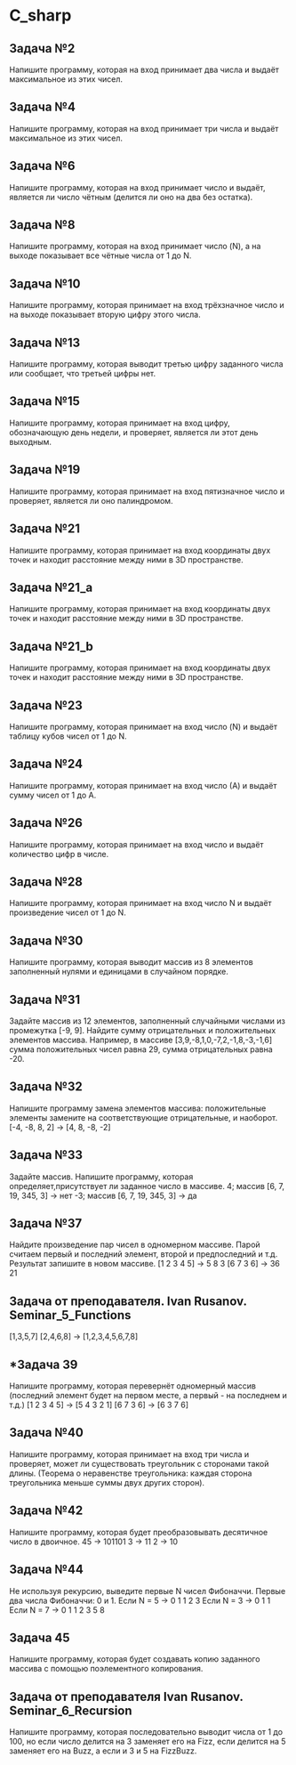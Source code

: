 # C_sharp

## Задача №2  
Напишите программу, которая на вход принимает два числа и выдаёт максимальное из этих чисел.

## Задача №4  
Напишите программу, которая на вход принимает три числа и выдаёт максимальное из этих чисел.

## Задача №6  
Напишите программу, которая на вход принимает число и выдаёт, является ли число чётным (делится ли оно на два без остатка).

## Задача №8  
Напишите программу, которая на вход принимает число (N), а на выходе показывает все чётные числа от 1 до N.

## Задача №10  
Напишите программу, которая принимает на вход трёхзначное число и на выходе показывает вторую цифру этого числа.

## Задача №13  
Напишите программу, которая выводит третью цифру заданного числа или сообщает, что третьей цифры нет.

## Задача №15 
Напишите программу, которая принимает на вход цифру, обозначающую день недели, и проверяет, является ли этот день выходным.

## Задача №19  
Напишите программу, которая принимает на вход пятизначное число и проверяет, является ли оно палиндромом.

## Задача №21  
Напишите программу, которая принимает на вход координаты двух точек и находит расстояние между ними в 3D пространстве.

## Задача №21_a  
Напишите программу, которая принимает на вход координаты двух точек и находит расстояние между ними в 3D пространстве.

## Задача №21_b  
Напишите программу, которая принимает на вход координаты двух точек и находит расстояние между ними в 3D пространстве.

## Задача №23  
Напишите программу, которая принимает на вход число (N) и выдаёт таблицу кубов чисел от 1 до N.

## Задача №24  
Напишите программу, которая принимает на вход число (А) и выдаёт сумму чисел от 1 до А.

## Задача №26  
Напишите программу, которая принимает на вход число и выдаёт количество цифр в числе.

## Задача №28  
Напишите программу, которая принимает на вход число N и выдаёт произведение чисел от 1 до N.

## Задача №30  
Напишите программу, которая выводит массив из 8 элементов заполненный нулями и единицами в случайном порядке.

## Задача №31
Задайте массив из 12 элементов, заполненный случайными числами из промежутка [-9, 9].
Найдите сумму отрицательных и положительных элементов массива.
Например, в массиве [3,9,-8,1,0,-7,2,-1,8,-3,-1,6] сумма
положительных чисел равна 29, сумма отрицательных равна -20.

## Задача №32
Напишите программу замена элементов массива: положительные элементы
замените на соответствующие отрицательные, и наоборот. [-4, -8, 8, 2] -> [4, 8, -8, -2]

## Задача №33
Задайте массив. Напишите программу, которая  определяет,присутствует ли
заданное число в массиве.
4; массив [6, 7, 19, 345, 3] -> нет
-3; массив [6, 7, 19, 345, 3] -> да

## Задача №37
Найдите произведение пар чисел в одномерном массиве.
Парой считаем первый и последний элемент, второй и предпоследний
и т.д. Результат запишите в новом массиве.
[1 2 3 4 5] -> 5 8 3
[6 7 3 6] -> 36 21

## Задача от преподавателя. Ivan Rusanov. Seminar_5_Functions
[1,3,5,7]
[2,4,6,8]
->
[1,2,3,4,5,6,7,8]

## *Задача 39
Напишите программу, которая перевернёт
одномерный массив (последний элемент будет на первом
месте, а первый - на последнем и т.д.)
[1 2 3 4 5] -> [5 4 3 2 1]
[6 7 3 6] -> [6 3 7 6]

## Задача №40
Напишите программу, которая принимает на вход три
числа и проверяет, может ли существовать треугольник с сторонами
такой длины.
(Теорема о неравенстве треугольника: каждая сторона треугольника
меньше суммы двух других сторон).

## Задача №42
Напишите программу, которая будет преобразовывать
десятичное число в двоичное.
45 -> 101101
3 -> 11
2 -> 10

## Задача №44
Не используя рекурсию, выведите первые N чисел
Фибоначчи. Первые два числа Фибоначчи: 0 и 1.
Если N = 5 -> 0 1 1 2 3
Если N = 3 -> 0 1 1
Если N = 7 -> 0 1 1 2 3 5 8

## Задача 45
Напишите программу, которая будет создавать
копию заданного массива с помощью поэлементного
копирования.

## Задача от преподавателя Ivan Rusanov. Seminar_6_Recursion
Напишите программу, которая последовательно выводит числа от 1 до 100,
но если число делится на 3 заменяет его на Fizz,
если делится на 5 заменяет его на Buzz, а если и 3 и 5 на FizzBuzz.
